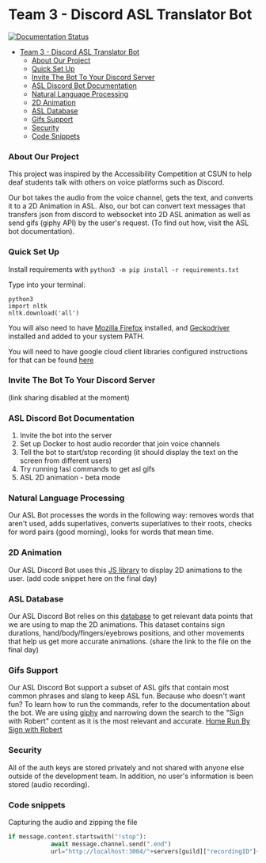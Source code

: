 # Team 3 - Discord ASL Translator Bot
[![Documentation Status](https://readthedocs.org/projects/team-3/badge/?version=latest)](https://team-3.readthedocs.io/en/latest/?badge=latest)

- [Team 3 - Discord ASL Translator Bot](#team-3---discord-asl-translator-bot)
	+ [About Our Project](#about-our-project)
    + [Quick Set Up](#quick-set-up)
    + [Invite The Bot To Your Discord Server](#invite-the-bot-to-your-discord-server)
    + [ASL Discord Bot Documentation](#asl-discord-bot-documentation)
    + [Natural Language Processing](#natural-language-processing)
    + [2D Animation](#2d-animation)
    + [ASL Database](#asl-database)
    + [Gifs Support](#gifs-support)
    + [Security](#security)
    + [Code Snippets](#code-snippets)
   
### About Our Project 
This project was inspired by the Accessibility Competition at CSUN to help deaf students talk with others on voice platforms such as Discord. 

Our bot takes the audio from the voice channel, gets the text, and converts it to a 2D Animation in ASL. 
Also, our bot can convert text messages that transfers json from discord to websocket into 2D ASL animation as well as send gifs (giphy API) by the user's request. (To find out how, visit the ASL bot documentation).

### Quick Set Up
Install requirements with ```python3 -m pip install -r requirements.txt```

Type into your terminal:
```
python3
import nltk
nltk.download('all')
```

You will also need to have [Mozilla Firefox](https://www.mozilla.org/en-US/firefox/new/) installed, and [Geckodriver](https://github.com/mozilla/geckodriver/releases) installed and added to your system PATH.

You will need to have google cloud client libraries configured instructions for that can be found [here](https://cloud.google.com/speech-to-text/docs/quickstart-client-libraries?hl=en_US) 
### Invite The Bot To Your Discord Server
(link sharing disabled at the moment)

### ASL Discord Bot Documentation
1. Invite the bot into the server
2. Set up Docker to host audio recorder that join voice channels
3. Tell the bot to start/stop recording
(it should display the text on the screen from different users) 
4. Try running !asl commands to get asl gifs
5. ASL 2D animation - beta mode

### Natural Language Processing
Our ASL Bot processes the words in the following way: removes words that aren't used, adds superlatives, converts superlatives to their roots, checks for word pairs (good morning), looks for words that mean time. 

### 2D Animation
Our ASL Discord Bot uses this [JS library](https://github.com/aslfont/sign-puppet) to display 2D animations to the user. 
(add code snippet here on the final day)

### ASL Database 
Our ASL Discord Bot relies on this [database](https://asl-lex.org/) to get relevant data points that we are using to map the 2D animations. This dataset contains sign durations, hand/body/fingers/eyebrows positions, and other movements that help us get more accurate animations.
(share the link to the file on the final day)

### Gifs Support
Our  ASL Discord Bot support a subset of ASL gifs that contain most common phrases and slang to keep ASL fun. Because who doesn't want fun? To learn how to run the commands, refer to the documentation about the bot. 
We are using [giphy](https://giphy.com/signwithrobert/) and narrowing down the search to the "Sign with Robert" content as it is the most relevant and accurate. 
[Home Run By Sign with Robert](http://gph.is/2j6qHob)
### Security
All of the auth keys are stored privately and not shared with anyone else outside of the development team. In addition, no user's information is been stored (audio recording).
### Code snippets
Capturing the audio and zipping the file 
```Python
if message.content.startswith("!stop"):
			await message.channel.send(".end")
			url="http://localhost:3004/"+servers[guild]["recordingID"]+"?format=flac&container=aupzip"
   ```
